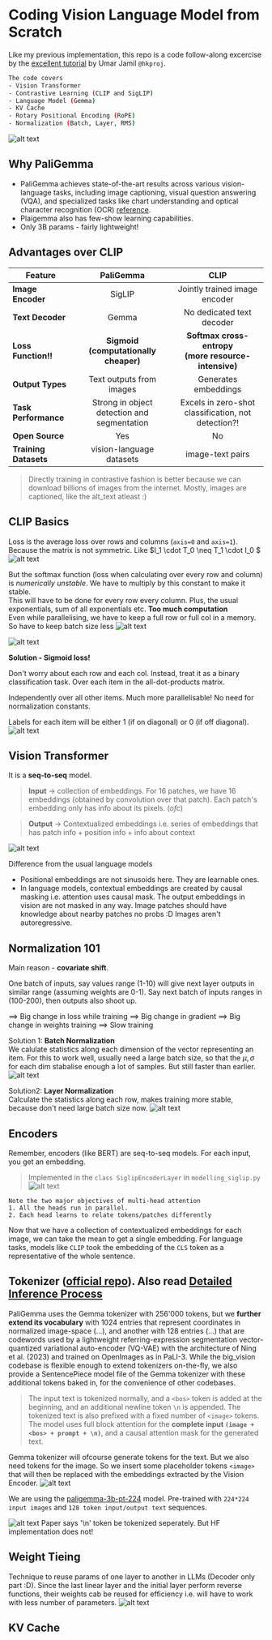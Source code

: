 # Coding Vision Language Model from Scratch


Like my previous implementation, this repo is a code follow-along excercise by the [excellent tutorial](https://www.youtube.com/watch?v=vAmKB7iPkWw) by Umar Jamil `@hkproj`. 

``` bash
The code covers
- Vision Transformer
- Contrastive Learning (CLIP and SigLIP)
- Language Model (Gemma)
- KV Cache
- Rotary Positional Encoding (RoPE)
- Normalization (Batch, Layer, RMS)
```

![alt text](readme-images/intro.png)

## Why PaliGemma
* PaliGemma achieves state-of-the-art results across various vision-language tasks, including image captioning, visual question answering (VQA), and specialized tasks like chart understanding and optical character recognition (OCR) [reference](https://syncedreview.com/2024/07/26/from-images-to-insights-deepminds-versatile-vision-language-model-paligemma-achieves-sota-results/). 
* Plaigemma also has few-show learning capabilities.
* Only 3B params - fairly lightweight!


## Advantages over CLIP

| Feature                | PaliGemma                                    | CLIP                                      |
|------------------------|:--------------------------------------------:|:------------------------------------------:|
|**Image Encoder**       | SigLIP                                       | Jointly trained image encoder             |
|**Text Decoder**        | Gemma                                        | No dedicated text decoder                 |
| **Loss Function!!**      | **Sigmoid <br>(computationally cheaper)**   | **Softmax cross-entropy  <br>(more resource-intensive)** |
| **Output Types**       | Text outputs from images	                    | Generates embeddings                      |
| **Task Performance**   | Strong in object detection and segmentation  | Excels in zero-shot classification, not detection?!         |
| **Open Source**        | Yes                                          | No                                        |                
| **Training Datasets**  | vision-language datasets                     | image-text pairs                          |

> Directly training in contrastive fashion is better because we can download billions of images from the internet. Mostly, images are captioned, like the alt_text atleast :)

## CLIP Basics
Loss is the average loss over rows and columns (`axis=0` and `axis=1`). Because the matrix is not symmetric. Like $I_1 \cdot T_0 \neq T_1 \cdot I_0 $
![alt text](readme-images/clip.png)

But the softmax function (loss when calculating over every row and column) is *numerically unstable*. We have to multiply by this constant to make it stable. \
This will have to be done for every row every column. Plus, the usual exponentials, sum of all exponentials etc. **Too much computation** \
Even while parallelising, we have to keep a full row or full col in a memory. So have to keep batch size less
![alt text](readme-images/softmax-unstable1.png)

![alt text](readme-images/softmax-unstable2.png)

**Solution - Sigmoid loss!**

Don't worry about each row and each col. Instead, treat it as a binary classification task. Over each item in the all-dot-products matrix. 

Independently over all other items. Much more parallelisable! No need for normalization constants.

Labels for each item will be either 1 (if on diagonal) or 0 (if off diagonal).
![alt text](readme-images/siglip.png)



## Vision Transformer
It is a **seq-to-seq** model. 

> **Input** -> collection of embeddings. For 16 patches, we have 16 embeddings (obtained by convolution over that patch). Each patch's embedding only has info about its pixels. (*ofc*)

> **Output** -> Contextualized embeddings i.e. series of embeddings that has patch info + position info + info about context 

![alt text](readme-images/vision1.png)

Difference from the usual language models
-  Positional embeddings are not sinusoids here. They are learnable ones. 
- In language models, contextual embeddings are created by causal masking i.e. attention uses causal mask. The output embeddings in vision are not masked in any way. Image patches should have knowledge about nearby patches no probs :D Images aren't autoregressive.



## Normalization 101
Main reason - **covariate shift**. 

One batch of inputs, say values range (1-10) will give next layer outputs in similar range (assuming weights are 0-1). Say next batch of inputs ranges in (100-200), then outputs also shoot up.

$\implies$ Big change in loss while training
$\implies$ Big change in gradient
$\implies$ Big change in weights training
$\implies$ Slow training

Solution 1: **Batch Normalization** <br>
We calulate statistics along each dimension of the vector representing an item. For this to work well, usually need a large batch size, so that the $\mu, \sigma$ for each dim stabalise enough a lot of samples. But still faster than earlier. 
![alt text](readme-images/batch-norm.png)


Solution2: **Layer Normalization** <br>
Calculate the statistics along each row, makes training more stable, because don't need large batch size now. 
![alt text](readme-images/layer-norm.png)


## Encoders
Remember, encoders (like BERT) are seq-to-seq models. For each input, you get an embedding. 
> Implemented in the `class SiglipEncoderLayer` in `modelling_siglip.py`<br> 
![alt text](readme-images/encoder.png)

```
Note the two major objectives of multi-head attention
1. All the heads run in parallel. 
2. Each head learns to relate tokens/patches differently
```

Now that we have a collection of contextualized embeddings for each image, we can take the mean to get a single embedding. For language tasks, models like `CLIP` took the embedding of the `CLS` token as a representative of the whole sentence. 


## Tokenizer ([official repo](https://github.com/google-research/big_vision/tree/main/big_vision/configs/proj/paligemma#tokenizer)). Also read [Detailed Inference Process](https://huggingface.co/blog/paligemma#detailed-inference-process)
PaliGemma uses the Gemma tokenizer with 256'000 tokens, but we **further extend its vocabulary** with 1024 entries that represent coordinates in normalized image-space (<loc0000>...<loc1023>), and another with 128 entries (<seg000>...<seg127>) that are codewords used by a lightweight referring-expression segmentation vector-quantized variational auto-encoder (VQ-VAE) with the architecture of Ning et al. (2023) and trained on OpenImages as in PaLI-3. While the big_vision codebase is flexible enough to extend tokenizers on-the-fly, we also provide a SentencePiece model file of the Gemma tokenizer with these additional tokens baked in, for the convenience of other codebases.


> The input text is tokenized normally, and a `<bos>` token is added at the beginning, and an additional newline token `\n` is appended. The tokenized text is also prefixed with a fixed number of `<image>` tokens. The model uses full block attention for the **complete input `(image + <bos> + prompt + \n)`**, and a causal attention mask for the generated text.



Gemma tokenizer will ofcourse generate tokens for the text. But we also need tokens for the image. So we insert some placeholder tokens `<image>` that will then be replaced with the embeddings extracted by the Vision Encoder. 
![alt text](readme-images/extending-tokenizer.png)


We are using the [paligemma-3b-pt-224](https://huggingface.co/google/paligemma-3b-pt-224) model. Pre-trained with `224*224 input images` and `128 token input/output text` sequences.

![alt text](readme-images/tokenization.png)
Paper says '\n' token be tokenized seperately. But HF implementation does not! 


## Weight Tieing
Technique to reuse params of one layer to another in LLMs (Decoder only part :D). Since the last linear layer and the initial layer perform reverse functions, their weights cab be reused for efficiency i.e. will have to work with less number of parameters.
![alt text](readme-images/tie-weights.png)


## KV Cache
